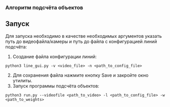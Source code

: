 ### Алгоритм подсчёта объектов

## Запуск

Для запуска необходимо в качестве необходимых аргументов указать путь до видеофайла/камеры и путь до файла с конфигурацией линий подсчёта:  
1. Создание файла конфигурации линий:
```
python3 line_gui.py -v <video_file> -n <path_to_config_file>
```
2. Для сохранения файла нажмите кнопку Save и закройте окно утилиты.
3. Запуск программы подсчёта объектов:
```
python3 run.py --videofile <path_to_video> -l <path_to_config_file> -w <path_to_weights>
```
